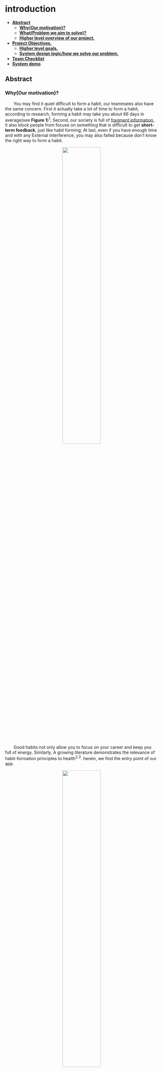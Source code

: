 # introduction
* [**Abstract**](#Abstract)
  * [**Why(Our motivation)?**](#whymotivation)
  * [**What(Problem we aim to solve)?**](#howProblem-frame)
  * [**Higher level overview of our project.**](#howProblem-frame)
* [**Project Objectives.**](#project-objectives)
  * [**Higher level goals.**](#higher-level-goals)
  * [**System design logic/how we solve our problem.**](#higher-level-goals)
* [**Team Checklist**](#higher-level-goals)
* [**System demo**](#higher-level-goals)
  
## Abstract   
### Why(Our motivation)?
&emsp;&emsp;You may find it quiet difficult to form a habit, our teammates also have the same concern. First it actually take a lot of time to form a habit, according to research, forming a habit may take you about 66 days in average(see **Figure 1**)<sup>1</sup>; Second, our society is full of [fragment information](http://github.com), it also block people from focuse on something that is difficult to get **short-term feedback**, just like habit forming; At last, even if you have enough time and with any External interference, you may also failed because don't know the right way to form a habit.
    <p align="center">
<img src="https://github.com/Blind4life/Tech/blob/main/N8)MRLSAI7K3M8(PXEYD%7BX7.png?raw=true" width = 50%>
</p>
&emsp;&emsp;Good habits not only allow you to focus on your career and keep you full of energy. Similarly, A growing literature demonstrates the relevance of habit-formation principles to health<sup>2.3</sup>. herein, we find the entry point of our app.
<p align="center">
<img src="https://github.com/Blind4life/Tech/blob/main/AO%5BB_%5D27%60FAYMBJWKIRI_2K.png?raw=true" width = 50%>
</p>
<b><p align= "center">Figure 1. Habit formation curve</p></b>

> 1. Lally, Phillippa, et al. "How are habits formed: Modelling habit formation in the real world." European journal of social psychology 40.6 (2010): 998-1009.
> 2. Lally, Phillippa, and Benjamin Gardner. "Promoting habit formation." Health psychology review 7.sup1 (2013): S137-S158.
> 3. Rothman AJ, Sheeran P, Wood W. "Reflective and automatic processes in the initiation and maintenance of dietary change". Ann Behav Med. 2009;38(Suppl1): S4–17.

### What(Problem we aim to solve)?
&emsp;&emsp;There is three basic problem we aim to solve by develop this app.

* Help users form habits start from the very beginning(Primary goal).
* Help users become self-disciplined.
* Raise awareness that habits can be formed scientifically and effectively by spread the knowledge of habit forming.

### Higher level overview of our project.
&emsp;&emsp;Little planet is a one page web application that helps users to form habits in the form of CCG(Card Collect Game), We let users to seperate their big goal into small and easy pieces, everytime users achieved a small goal they can click in and get a corresponding card reward(representative attractions in various countries), this will motivate users carry on their habit forming process. we also store the user's  habit forming path in local database, so users can review their achievement in the web page library. Our app follow the classic repetition-feedback model in psychology, so users can get timely feedback after completing the staged small goals, users can finally form some habits by the repetition of this process.

## Project Objectives.
&emsp;&emsp;Our primary goal is to complete a MEAN stack single page application, which front-end allow users to setup goals, click-in and review their achievement and save all these data in database by the implementation of java. 

### Higher level goals.
* Spread the knowledge of scientific habit forming, especially in university student group, so user group may know how to design a plan to form a habit themselves.
* By achieve goals through divide big goals into small part, we raise awareness of the power **fragmentation**, at the same time, we hope user could know how attractive and easy addictive fragment-information is, so user can stay away from these temptations in their future lives.

### System design logic/how we solve our problem.
&emsp;&emsp;We implement some key concept into our app design:
* Not linear.
   Habit-forming is not linear, which means that the process of habit shaping requires incremental rewards or feedback.
* Repetation-feedback model.
   Repetition-feedback model follows a process of repeating specific behaviors or prohibiting specific behaviors as planned, and obtaining timely feedback.
* Times is all we need.
   According to Phillippa Lally's famouse theory, It may take 66 days in average to form a habit, and the number of our rewards corresponds to it .

  Little planet is a single page web application that helps people forming habit, and we inplement all these habit forming pattern into our app design. We allow users to setup specific goals and set times needed to achieve this goal, everytime user complete small goal, they need to click-in on our app and will receive a random card as stage reward, after user complete a certain goal(click-in enough time), little planet back-end will save this goal in libray to let user review in future. and user can review all rewards they get in gallary page.
  
## Team Checklist
&emsp;&emsp;Following are some key point to check the outcome of our team:
* Build a working single page application that has all features we mentioned above.
* Design more attractive UI and improve the quality of our programm to attract more users.
* Raise awareness of scientific habit forming among our user group, help users to become self-decipline.

## System demo

